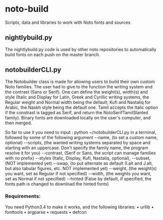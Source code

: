 # noto-build
Scripts, data and libraries to work with Noto fonts and sources

## nightlybuild.py
The nightlybuild.py code is used by other noto repositories to automatically build fonts on each push on the master branch.

## notobuilderCLI.py
The Notobuilder class is made for allowing users to build their own custom Noto families. The user had to give to the function the writing system and the contrast (Sans or Serif). One can define the weight(s), width(s) and style (Italic and Display for Latin, Greek and Cyrillic writing systems, the Regular weight and Normal width being the default; Kufi and Nastaliq for Arabic, the Naskh style being the default one. Tamil accepts the Italic option if the constrast is tagged as Serif, and return the NotoSerifTamilSlanted family). Binary fonts are downloaded locally on the user's computer, and then merged. 

So far to use it you need to input : python ~/notobuilderCLI.py in a terminal, followed by some of the following argument
  --name, (to set a custom name, optional)
   --scripts, (the wanted writing systems separated by space and starting with an uppercase. Don't specify the family name, the program resolve it for you)
  --contrast, (Serif or Sans, the script can manage families with no prefix)
  --styles (Italic, Display, Kufi, Nastaliq, optional),
  --subset, (NOT implemented yet)
  --swap, (to put alternate as default (I.alt and J.alt, but also tabular figures, etc. NOT implemented yet)
  --weight, (the weight(s) you want, set as Regular if not specified)
  --width, (the weights you want, set as Normal if not specified)
  --hinted (False by default, if specified, the fonts path is changed to download the hinted fonts)
  ### Requirements:
  You need Python3.4 to make it works, and the following libraries:
  • urllib
  • fonttools
  • argparse
  • requests
  • defcon
